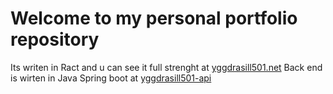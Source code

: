 # Welcome to my personal portfolio repository 

Its writen in Ract and u can see it full strenght at [yggdrasill501.net](yggdrasill501.net)
Back end is wirten in Java Spring boot at [yggdrasill501-api](https://github.com/Yggdrasill501/yggdrasill501-api)

